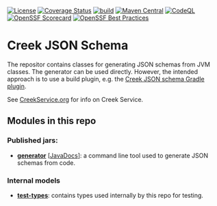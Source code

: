 [![License](https://img.shields.io/badge/License-Apache%202.0-blue.svg)](https://opensource.org/licenses/Apache-2.0)
[![Coverage Status](https://coveralls.io/repos/github/creek-service/creek-json-schema/badge.svg?branch=main)](https://coveralls.io/github/creek-service/creek-json-schema?branch=main)
[![build](https://github.com/creek-service/creek-json-schema/actions/workflows/build.yml/badge.svg)](https://github.com/creek-service/creek-json-schema/actions/workflows/build.yml)
[![Maven Central](https://img.shields.io/maven-central/v/org.creekservice/creek-json-schema-generator.svg)](https://central.sonatype.dev/search?q=creek-json-schema-*)
[![CodeQL](https://github.com/creek-service/creek-json-schema/actions/workflows/codeql.yml/badge.svg)](https://github.com/creek-service/creek-json-schema/actions/workflows/codeql.yml)
[![OpenSSF Scorecard](https://api.securityscorecards.dev/projects/github.com/creek-service/creek-json-schema/badge)](https://api.securityscorecards.dev/projects/github.com/creek-service/creek-json-schema)
[![OpenSSF Best Practices](https://bestpractices.coreinfrastructure.org/projects/6899/badge)](https://bestpractices.coreinfrastructure.org/projects/6899)

# Creek JSON Schema

The repositor contains classes for generating JSON schemas from JVM classes. 
The generator can be used directly. However, the intended approach is to use a build plugin, 
e.g.  the [Creek JSON schema Gradle plugin](https://github.com/creek-service/creek-json-schema-gradle-plugin).

See [CreekService.org](https://www.creekservice.org) for info on Creek Service.

## Modules in this repo

### Published jars:

* **[generator](generator)** [[JavaDocs](https://javadoc.io/doc/org.creekservice/creek-json-schema-generator)]: a command line tool used to generate JSON schemas from code.

### Internal models

* **[test-types](test-types)**: contains types used internally by this repo for testing.